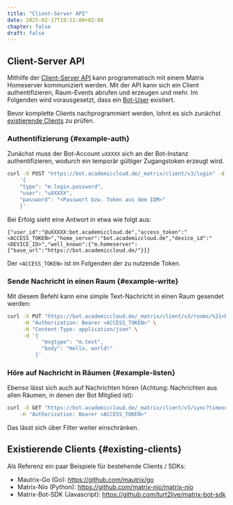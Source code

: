 ```yaml
---
title: "Client-Server API"
date: 2025-02-17T19:51:00+02:00
chapter: false
draft: false
---
```


## Client-Server API

Mithilfe der [Client-Server API](https://spec.matrix.org/latest/client-server-api/) kann programmatisch mit einem Matrix Homeserver kommuniziert werden. Mit der API kann sich ein Client authentifizieren, Raum-Events abrufen
und erzeugen und mehr. Im Folgenden wird vorausgesetzt, dass ein [Bot-User](/automations#bot-user) existiert.

Bevor komplette Clients nachprogrammiert werden, lohnt es sich zunächst [existierende Clients](#existing-clients) zu prüfen.

### Authentifizierung {#example-auth}

Zunächst muss der Bot-Account `uXXXXX` sich an der Bot-Instanz authentifizieren, wodurch ein temporär gültiger Zugangstoken erzeugt wird.

```sh
curl -X POST "https://bot.academiccloud.de/_matrix/client/v3/login" -d \
	'{
	"type": "m.login.password",
	"user": "uXXXXX",
	"password": "<Passwort bzw. Token aus dem IDM>"
	}'
```

Bei Erfolg sieht eine Antwort in etwa wie folgt aus:
```
{"user_id":"@uXXXXX:bot.academiccloud.de","access_token":"<ACCESS_TOKEN>","home_server":"bot.academiccloud.de","device_id":"<DEVICE_ID>","well_known":{"m.homeserver":{"base_url":"https://bot.academiccloud.de/"}}}
```

Der `<ACCESS_TOKEN>` ist im Folgenden der zu nutzende Token.


### Sende Nachricht in einen Raum {#example-write}

Mit diesem Befehl kann eine simple Text-Nachricht in einen Raum gesendet werden:

```sh
curl -X PUT "https://bot.academiccloud.de/_matrix/client/v3/rooms/%21<RAUM_ID>:<HOME_SERVER>/send/m.room.message/$(uuidgen)" \
     -H "Authorization: Bearer <ACCESS_TOKEN>" \
     -H "Content-Type: application/json" \
     -d '{
           "msgtype": "m.text",
           "body": "Hello, world!"
         }'
```

### Höre auf Nachricht in Räumen {#example-listen}

Ebenso lässt sich auch auf Nachrichten hören (Achtung: Nachrichten aus allen Räumen, in denen der Bot Mitglied ist):

```sh
curl -X GET "https://bot.academiccloud.de/_matrix/client/v3/sync?timeout=3600" \
	-H "Authorization: Bearer <ACCESS_TOKEN>"
```

Das lässt sich über Filter weiter einschränken.

## Existierende Clients {#existing-clients}
Als Referenz ein paar Beispiele für bestehende Clients / SDKs:

- Mautrix-Go (Go): https://github.com/mautrix/go
- Matrix-Nio (Python): https://github.com/matrix-nio/matrix-nio
- Matrix-Bot-SDK (Javascript): https://github.com/turt2live/matrix-bot-sdk
